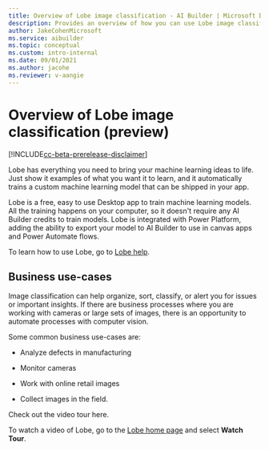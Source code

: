 ```yaml
---
title: Overview of Lobe image classification - AI Builder | Microsoft Docs
description: Provides an overview of how you can use Lobe image classification models in AI Builder to add intelligence to your apps.
author: JakeCohenMicrosoft
ms.service: aibuilder
ms.topic: conceptual
ms.custom: intro-internal
ms.date: 09/01/2021
ms.author: jacohe
ms.reviewer: v-aangie
---
```


# Overview of Lobe image classification (preview)

[!INCLUDE[cc-beta-prerelease-disclaimer](./includes/cc-beta-prerelease-disclaimer.md)]

Lobe has everything you need to bring your machine learning ideas to life. Just show it examples of what you want it to learn, and it automatically trains a custom machine learning model that can be shipped in your app.

Lobe is a free, easy to use Desktop app to train machine learning models. All the training happens on your computer, so it doesn't require any AI Builder credits to train models. Lobe is integrated with Power Platform, adding the ability to export your model to AI Builder to use in canvas apps and Power Automate flows.

To learn how to use Lobe, go to [Lobe help](https://www.lobe.ai/docs/welcome/welcome).

## Business use-cases

Image classification can help organize, sort, classify, or alert you for issues or important insights. If there are business processes where you are working with cameras or large sets of images, there is an opportunity to automate processes with computer vision.

Some common business use-cases are:
- Analyze defects in manufacturing

- Monitor cameras

- Work with online retail images

- Collect images in the field.  

Check out the video tour here.

To watch a video of Lobe, go to the [Lobe home page](https://www.lobe.ai/) and select **Watch Tour**.
